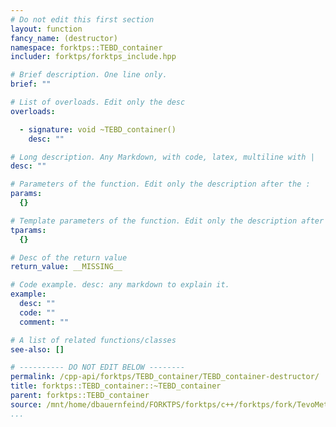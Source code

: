 ```yaml
---
# Do not edit this first section
layout: function
fancy_name: (destructor)
namespace: forktps::TEBD_container
includer: forktps/forktps_include.hpp

# Brief description. One line only.
brief: ""

# List of overloads. Edit only the desc
overloads:

  - signature: void ~TEBD_container()
    desc: ""

# Long description. Any Markdown, with code, latex, multiline with |
desc: ""

# Parameters of the function. Edit only the description after the :
params:
  {}

# Template parameters of the function. Edit only the description after the :
tparams:
  {}

# Desc of the return value
return_value: __MISSING__

# Code example. desc: any markdown to explain it.
example:
  desc: ""
  code: ""
  comment: ""

# A list of related functions/classes
see-also: []

# ---------- DO NOT EDIT BELOW --------
permalink: /cpp-api/forktps/TEBD_container/TEBD_container-destructor/
title: forktps::TEBD_container::~TEBD_container
parent: forktps::TEBD_container
source: /mnt/home/dbauernfeind/FORKTPS/forktps/c++/forktps/fork/TevoMethods.hpp
...
```


